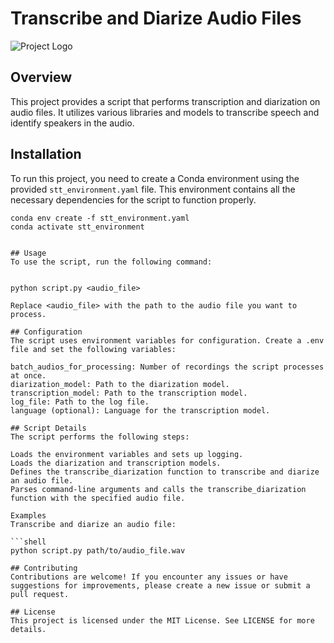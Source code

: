# Transcribe and Diarize Audio Files

![Project Logo](/path/to/logo.png)

## Overview

This project provides a script that performs transcription and diarization on audio files. It utilizes various libraries and models to transcribe speech and identify speakers in the audio.

## Installation

To run this project, you need to create a Conda environment using the provided `stt_environment.yaml` file. This environment contains all the necessary dependencies for the script to function properly.

```shell
conda env create -f stt_environment.yaml
conda activate stt_environment


## Usage
To use the script, run the following command:


python script.py <audio_file>

Replace <audio_file> with the path to the audio file you want to process.

## Configuration
The script uses environment variables for configuration. Create a .env file and set the following variables:

batch_audios_for_processing: Number of recordings the script processes at once.
diarization_model: Path to the diarization model.
transcription_model: Path to the transcription model.
log_file: Path to the log file.
language (optional): Language for the transcription model.

## Script Details
The script performs the following steps:

Loads the environment variables and sets up logging.
Loads the diarization and transcription models.
Defines the transcribe_diarization function to transcribe and diarize an audio file.
Parses command-line arguments and calls the transcribe_diarization function with the specified audio file.

Examples
Transcribe and diarize an audio file:

```shell
python script.py path/to/audio_file.wav

## Contributing
Contributions are welcome! If you encounter any issues or have suggestions for improvements, please create a new issue or submit a pull request.

## License
This project is licensed under the MIT License. See LICENSE for more details.
